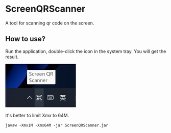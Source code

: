 # ScreenQRScanner

A tool for scanning qr code on the screen.

## How to use?

Run the application, double-click the icon in the system tray. You will get the result.

![img](assets/screenshot.png)

It's better to limit Xmx to 64M.

```shell
javaw -Xmx1M -Xmx64M -jar ScreenQRScanner.jar
```